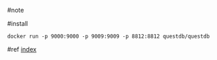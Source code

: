 #note


#install
```
docker run -p 9000:9000 -p 9009:9009 -p 8812:8812 questdb/questdb
```
#ref
[index](https://questdb.io/)

